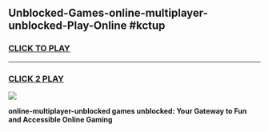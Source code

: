 
## Unblocked-Games-online-multiplayer-unblocked-Play-Online #kctup
<h3>
<a href="https://news.freeplayer.one?title=online-multiplayer-unblocked&ref=3">CLICK TO PLAY</a></h3>
<hr>

<h3>
<a href="https://news.freeplayer.one?title=online-multiplayer-unblocked&ref=3">CLICK 2 PLAY</a>
  
</h3>

<a href="https://news.freeplayer.one?title=online-multiplayer-unblocked&ref=3"><img src="https://clearcache.store/games.png"></a>


**online-multiplayer-unblocked games unblocked: Your Gateway to Fun and Accessible Online Gaming**
